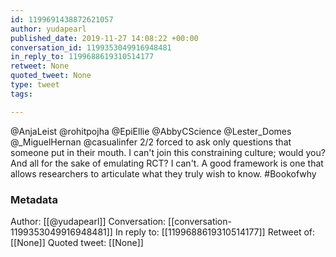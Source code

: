 ```yaml
---
id: 1199691438872621057
author: yudapearl
published_date: 2019-11-27 14:08:22 +00:00
conversation_id: 1199353049916948481
in_reply_to: 1199688619310514177
retweet: None
quoted_tweet: None
type: tweet
tags:

---
```


@AnjaLeist @rohitpojha @EpiEllie @AbbyCScience @Lester_Domes @_MiguelHernan @casualinfer 2/2 forced to ask only questions that someone put in their mouth. I can't join this constraining culture; would you? And all for the sake of emulating RCT? I can't. A good framework is one that allows researchers to articulate what they truly wish to know. #Bookofwhy

### Metadata

Author: [[@yudapearl]]
Conversation: [[conversation-1199353049916948481]]
In reply to: [[1199688619310514177]]
Retweet of: [[None]]
Quoted tweet: [[None]]
